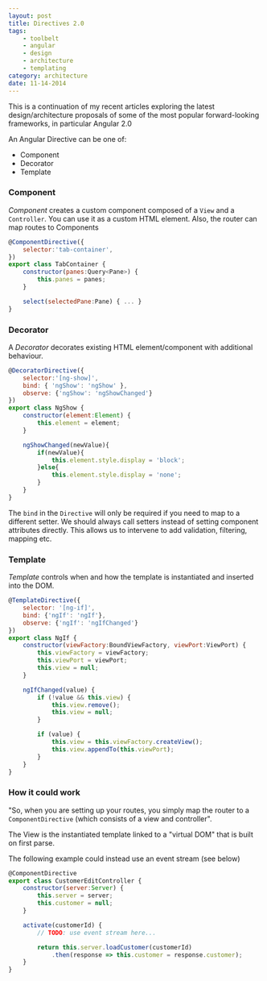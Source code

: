 ```yaml
---
layout: post
title: Directives 2.0
tags:
    - toolbelt
    - angular
    - design
    - architecture
    - templating
category: architecture
date: 11-14-2014
---
```


This is a continuation of my recent articles exploring the latest design/architecture proposals of some of the most popular forward-looking frameworks, in particular Angular 2.0

An Angular Directive can be one of:

- Component
- Decorator
- Template

<!--more-->

### Component

*Component* creates a custom component composed of a `View` and a `Controller`. You can use it as a custom HTML element. Also, the router can map routes to Components

```js
@ComponentDirective({
    selector:'tab-container',
})
export class TabContainer {  
    constructor(panes:Query<Pane>) {
        this.panes = panes;
    }

    select(selectedPane:Pane) { ... }
}
```

### Decorator

A *Decorator* decorates existing HTML element/component with additional behaviour.

```js
@DecoratorDirective({
    selector:'[ng-show]',
    bind: { 'ngShow': 'ngShow' },
    observe: {'ngShow': 'ngShowChanged'}
})
export class NgShow {  
    constructor(element:Element) {
        this.element = element;
    }

    ngShowChanged(newValue){
        if(newValue){
            this.element.style.display = 'block';
        }else{
            this.element.style.display = 'none';
        }
    }
}
```

The `bind` in the `Directive` will only be required if you need to map to a different setter.
We should always call setters instead of setting component attributes directly. This allows us to intervene to add validation, filtering, mapping etc.

### Template

*Template* controls when and how the template is instantiated and inserted into the DOM.

```js
@TemplateDirective({
    selector: '[ng-if]',
    bind: {'ngIf': 'ngIf'},
    observe: {'ngIf': 'ngIfChanged'}
})
export class NgIf {  
    constructor(viewFactory:BoundViewFactory, viewPort:ViewPort) {
        this.viewFactory = viewFactory;
        this.viewPort = viewPort;
        this.view = null;
    }

    ngIfChanged(value) {
        if (!value && this.view) {
            this.view.remove();
            this.view = null;
        }

        if (value) {
            this.view = this.viewFactory.createView();
            this.view.appendTo(this.viewPort);
        }
    }
}
```

### How it could work

"So, when you are setting up your routes, you simply map the router to a `ComponentDirective` (which consists of a view and controller".

The View is the instantiated template linked to a "virtual DOM" that is built on first parse.

The following example could instead use an event stream (see below)

```js
@ComponentDirective
export class CustomerEditController {  
    constructor(server:Server) {
        this.server = server;
        this.customer = null;
    }

    activate(customerId) {
        // TODO: use event stream here...

        return this.server.loadCustomer(customerId)
            .then(response => this.customer = response.customer);
    }
}
```

